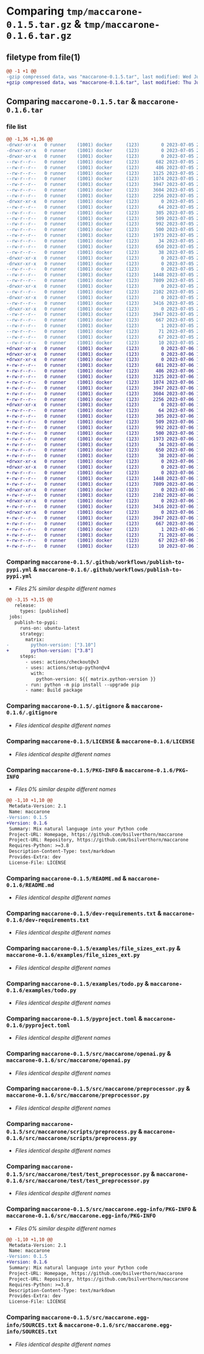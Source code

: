 # Comparing `tmp/maccarone-0.1.5.tar.gz` & `tmp/maccarone-0.1.6.tar.gz`

## filetype from file(1)

```diff
@@ -1 +1 @@
-gzip compressed data, was "maccarone-0.1.5.tar", last modified: Wed Jul  5 23:55:01 2023, max compression
+gzip compressed data, was "maccarone-0.1.6.tar", last modified: Thu Jul  6 17:00:38 2023, max compression
```

## Comparing `maccarone-0.1.5.tar` & `maccarone-0.1.6.tar`

### file list

```diff
@@ -1,36 +1,36 @@
-drwxr-xr-x   0 runner    (1001) docker     (123)        0 2023-07-05 23:55:01.390445 maccarone-0.1.5/
-drwxr-xr-x   0 runner    (1001) docker     (123)        0 2023-07-05 23:55:01.386445 maccarone-0.1.5/.github/
-drwxr-xr-x   0 runner    (1001) docker     (123)        0 2023-07-05 23:55:01.390445 maccarone-0.1.5/.github/workflows/
--rw-r--r--   0 runner    (1001) docker     (123)      682 2023-07-05 23:54:49.000000 maccarone-0.1.5/.github/workflows/publish-to-pypi.yml
--rw-r--r--   0 runner    (1001) docker     (123)      486 2023-07-05 23:54:49.000000 maccarone-0.1.5/.github/workflows/run-pytest.yml
--rw-r--r--   0 runner    (1001) docker     (123)     3125 2023-07-05 23:54:49.000000 maccarone-0.1.5/.gitignore
--rw-r--r--   0 runner    (1001) docker     (123)     1074 2023-07-05 23:54:49.000000 maccarone-0.1.5/LICENSE
--rw-r--r--   0 runner    (1001) docker     (123)     3947 2023-07-05 23:55:01.390445 maccarone-0.1.5/PKG-INFO
--rw-r--r--   0 runner    (1001) docker     (123)     3604 2023-07-05 23:54:49.000000 maccarone-0.1.5/README.md
--rw-r--r--   0 runner    (1001) docker     (123)     2256 2023-07-05 23:54:49.000000 maccarone-0.1.5/dev-requirements.txt
-drwxr-xr-x   0 runner    (1001) docker     (123)        0 2023-07-05 23:55:01.390445 maccarone-0.1.5/examples/
--rw-r--r--   0 runner    (1001) docker     (123)       64 2023-07-05 23:54:49.000000 maccarone-0.1.5/examples/__init__.py
--rw-r--r--   0 runner    (1001) docker     (123)      305 2023-07-05 23:54:49.000000 maccarone-0.1.5/examples/add.py
--rw-r--r--   0 runner    (1001) docker     (123)      509 2023-07-05 23:54:49.000000 maccarone-0.1.5/examples/file_sizes.py
--rw-r--r--   0 runner    (1001) docker     (123)      992 2023-07-05 23:54:49.000000 maccarone-0.1.5/examples/file_sizes_ext.py
--rw-r--r--   0 runner    (1001) docker     (123)      500 2023-07-05 23:54:49.000000 maccarone-0.1.5/examples/fizzbuzz.py
--rw-r--r--   0 runner    (1001) docker     (123)     1973 2023-07-05 23:54:49.000000 maccarone-0.1.5/examples/todo.py
--rw-r--r--   0 runner    (1001) docker     (123)       34 2023-07-05 23:54:49.000000 maccarone-0.1.5/local-dev-requirements.txt
--rw-r--r--   0 runner    (1001) docker     (123)      650 2023-07-05 23:54:49.000000 maccarone-0.1.5/pyproject.toml
--rw-r--r--   0 runner    (1001) docker     (123)       38 2023-07-05 23:55:01.390445 maccarone-0.1.5/setup.cfg
-drwxr-xr-x   0 runner    (1001) docker     (123)        0 2023-07-05 23:55:01.390445 maccarone-0.1.5/src/
-drwxr-xr-x   0 runner    (1001) docker     (123)        0 2023-07-05 23:55:01.390445 maccarone-0.1.5/src/maccarone/
--rw-r--r--   0 runner    (1001) docker     (123)        0 2023-07-05 23:54:49.000000 maccarone-0.1.5/src/maccarone/__init__.py
--rw-r--r--   0 runner    (1001) docker     (123)     1448 2023-07-05 23:54:49.000000 maccarone-0.1.5/src/maccarone/openai.py
--rw-r--r--   0 runner    (1001) docker     (123)     7809 2023-07-05 23:54:49.000000 maccarone-0.1.5/src/maccarone/preprocessor.py
-drwxr-xr-x   0 runner    (1001) docker     (123)        0 2023-07-05 23:55:01.390445 maccarone-0.1.5/src/maccarone/scripts/
--rw-r--r--   0 runner    (1001) docker     (123)     2102 2023-07-05 23:54:49.000000 maccarone-0.1.5/src/maccarone/scripts/preprocess.py
-drwxr-xr-x   0 runner    (1001) docker     (123)        0 2023-07-05 23:55:01.390445 maccarone-0.1.5/src/maccarone/test/
--rw-r--r--   0 runner    (1001) docker     (123)     3416 2023-07-05 23:54:49.000000 maccarone-0.1.5/src/maccarone/test/test_preprocessor.py
-drwxr-xr-x   0 runner    (1001) docker     (123)        0 2023-07-05 23:55:01.390445 maccarone-0.1.5/src/maccarone.egg-info/
--rw-r--r--   0 runner    (1001) docker     (123)     3947 2023-07-05 23:55:01.000000 maccarone-0.1.5/src/maccarone.egg-info/PKG-INFO
--rw-r--r--   0 runner    (1001) docker     (123)      667 2023-07-05 23:55:01.000000 maccarone-0.1.5/src/maccarone.egg-info/SOURCES.txt
--rw-r--r--   0 runner    (1001) docker     (123)        1 2023-07-05 23:55:01.000000 maccarone-0.1.5/src/maccarone.egg-info/dependency_links.txt
--rw-r--r--   0 runner    (1001) docker     (123)       71 2023-07-05 23:55:01.000000 maccarone-0.1.5/src/maccarone.egg-info/entry_points.txt
--rw-r--r--   0 runner    (1001) docker     (123)       67 2023-07-05 23:55:01.000000 maccarone-0.1.5/src/maccarone.egg-info/requires.txt
--rw-r--r--   0 runner    (1001) docker     (123)       10 2023-07-05 23:55:01.000000 maccarone-0.1.5/src/maccarone.egg-info/top_level.txt
+drwxr-xr-x   0 runner    (1001) docker     (123)        0 2023-07-06 17:00:38.794605 maccarone-0.1.6/
+drwxr-xr-x   0 runner    (1001) docker     (123)        0 2023-07-06 17:00:38.790605 maccarone-0.1.6/.github/
+drwxr-xr-x   0 runner    (1001) docker     (123)        0 2023-07-06 17:00:38.790605 maccarone-0.1.6/.github/workflows/
+-rw-r--r--   0 runner    (1001) docker     (123)      681 2023-07-06 17:00:27.000000 maccarone-0.1.6/.github/workflows/publish-to-pypi.yml
+-rw-r--r--   0 runner    (1001) docker     (123)      486 2023-07-06 17:00:27.000000 maccarone-0.1.6/.github/workflows/run-pytest.yml
+-rw-r--r--   0 runner    (1001) docker     (123)     3125 2023-07-06 17:00:27.000000 maccarone-0.1.6/.gitignore
+-rw-r--r--   0 runner    (1001) docker     (123)     1074 2023-07-06 17:00:27.000000 maccarone-0.1.6/LICENSE
+-rw-r--r--   0 runner    (1001) docker     (123)     3947 2023-07-06 17:00:38.794605 maccarone-0.1.6/PKG-INFO
+-rw-r--r--   0 runner    (1001) docker     (123)     3604 2023-07-06 17:00:27.000000 maccarone-0.1.6/README.md
+-rw-r--r--   0 runner    (1001) docker     (123)     2256 2023-07-06 17:00:27.000000 maccarone-0.1.6/dev-requirements.txt
+drwxr-xr-x   0 runner    (1001) docker     (123)        0 2023-07-06 17:00:38.790605 maccarone-0.1.6/examples/
+-rw-r--r--   0 runner    (1001) docker     (123)       64 2023-07-06 17:00:27.000000 maccarone-0.1.6/examples/__init__.py
+-rw-r--r--   0 runner    (1001) docker     (123)      305 2023-07-06 17:00:27.000000 maccarone-0.1.6/examples/add.py
+-rw-r--r--   0 runner    (1001) docker     (123)      509 2023-07-06 17:00:27.000000 maccarone-0.1.6/examples/file_sizes.py
+-rw-r--r--   0 runner    (1001) docker     (123)      992 2023-07-06 17:00:27.000000 maccarone-0.1.6/examples/file_sizes_ext.py
+-rw-r--r--   0 runner    (1001) docker     (123)      500 2023-07-06 17:00:27.000000 maccarone-0.1.6/examples/fizzbuzz.py
+-rw-r--r--   0 runner    (1001) docker     (123)     1973 2023-07-06 17:00:27.000000 maccarone-0.1.6/examples/todo.py
+-rw-r--r--   0 runner    (1001) docker     (123)       34 2023-07-06 17:00:27.000000 maccarone-0.1.6/local-dev-requirements.txt
+-rw-r--r--   0 runner    (1001) docker     (123)      650 2023-07-06 17:00:27.000000 maccarone-0.1.6/pyproject.toml
+-rw-r--r--   0 runner    (1001) docker     (123)       38 2023-07-06 17:00:38.794605 maccarone-0.1.6/setup.cfg
+drwxr-xr-x   0 runner    (1001) docker     (123)        0 2023-07-06 17:00:38.790605 maccarone-0.1.6/src/
+drwxr-xr-x   0 runner    (1001) docker     (123)        0 2023-07-06 17:00:38.790605 maccarone-0.1.6/src/maccarone/
+-rw-r--r--   0 runner    (1001) docker     (123)        0 2023-07-06 17:00:27.000000 maccarone-0.1.6/src/maccarone/__init__.py
+-rw-r--r--   0 runner    (1001) docker     (123)     1448 2023-07-06 17:00:27.000000 maccarone-0.1.6/src/maccarone/openai.py
+-rw-r--r--   0 runner    (1001) docker     (123)     7809 2023-07-06 17:00:27.000000 maccarone-0.1.6/src/maccarone/preprocessor.py
+drwxr-xr-x   0 runner    (1001) docker     (123)        0 2023-07-06 17:00:38.794605 maccarone-0.1.6/src/maccarone/scripts/
+-rw-r--r--   0 runner    (1001) docker     (123)     2102 2023-07-06 17:00:27.000000 maccarone-0.1.6/src/maccarone/scripts/preprocess.py
+drwxr-xr-x   0 runner    (1001) docker     (123)        0 2023-07-06 17:00:38.794605 maccarone-0.1.6/src/maccarone/test/
+-rw-r--r--   0 runner    (1001) docker     (123)     3416 2023-07-06 17:00:27.000000 maccarone-0.1.6/src/maccarone/test/test_preprocessor.py
+drwxr-xr-x   0 runner    (1001) docker     (123)        0 2023-07-06 17:00:38.794605 maccarone-0.1.6/src/maccarone.egg-info/
+-rw-r--r--   0 runner    (1001) docker     (123)     3947 2023-07-06 17:00:38.000000 maccarone-0.1.6/src/maccarone.egg-info/PKG-INFO
+-rw-r--r--   0 runner    (1001) docker     (123)      667 2023-07-06 17:00:38.000000 maccarone-0.1.6/src/maccarone.egg-info/SOURCES.txt
+-rw-r--r--   0 runner    (1001) docker     (123)        1 2023-07-06 17:00:38.000000 maccarone-0.1.6/src/maccarone.egg-info/dependency_links.txt
+-rw-r--r--   0 runner    (1001) docker     (123)       71 2023-07-06 17:00:38.000000 maccarone-0.1.6/src/maccarone.egg-info/entry_points.txt
+-rw-r--r--   0 runner    (1001) docker     (123)       67 2023-07-06 17:00:38.000000 maccarone-0.1.6/src/maccarone.egg-info/requires.txt
+-rw-r--r--   0 runner    (1001) docker     (123)       10 2023-07-06 17:00:38.000000 maccarone-0.1.6/src/maccarone.egg-info/top_level.txt
```

### Comparing `maccarone-0.1.5/.github/workflows/publish-to-pypi.yml` & `maccarone-0.1.6/.github/workflows/publish-to-pypi.yml`

 * *Files 2% similar despite different names*

```diff
@@ -3,15 +3,15 @@
   release:
     types: [published]
 jobs:
   publish-to-pypi:
     runs-on: ubuntu-latest
     strategy:
       matrix:
-        python-version: ["3.10"]
+        python-version: ["3.8"]
     steps:
       - uses: actions/checkout@v3
       - uses: actions/setup-python@v4
         with:
           python-version: ${{ matrix.python-version }}
       - run: python -m pip install --upgrade pip
       - name: Build package
```

### Comparing `maccarone-0.1.5/.gitignore` & `maccarone-0.1.6/.gitignore`

 * *Files identical despite different names*

### Comparing `maccarone-0.1.5/LICENSE` & `maccarone-0.1.6/LICENSE`

 * *Files identical despite different names*

### Comparing `maccarone-0.1.5/PKG-INFO` & `maccarone-0.1.6/PKG-INFO`

 * *Files 0% similar despite different names*

```diff
@@ -1,10 +1,10 @@
 Metadata-Version: 2.1
 Name: maccarone
-Version: 0.1.5
+Version: 0.1.6
 Summary: Mix natural language into your Python code
 Project-URL: Homepage, https://github.com/bsilverthorn/maccarone
 Project-URL: Repository, https://github.com/bsilverthorn/maccarone
 Requires-Python: >=3.8
 Description-Content-Type: text/markdown
 Provides-Extra: dev
 License-File: LICENSE
```

### Comparing `maccarone-0.1.5/README.md` & `maccarone-0.1.6/README.md`

 * *Files identical despite different names*

### Comparing `maccarone-0.1.5/dev-requirements.txt` & `maccarone-0.1.6/dev-requirements.txt`

 * *Files identical despite different names*

### Comparing `maccarone-0.1.5/examples/file_sizes_ext.py` & `maccarone-0.1.6/examples/file_sizes_ext.py`

 * *Files identical despite different names*

### Comparing `maccarone-0.1.5/examples/todo.py` & `maccarone-0.1.6/examples/todo.py`

 * *Files identical despite different names*

### Comparing `maccarone-0.1.5/pyproject.toml` & `maccarone-0.1.6/pyproject.toml`

 * *Files identical despite different names*

### Comparing `maccarone-0.1.5/src/maccarone/openai.py` & `maccarone-0.1.6/src/maccarone/openai.py`

 * *Files identical despite different names*

### Comparing `maccarone-0.1.5/src/maccarone/preprocessor.py` & `maccarone-0.1.6/src/maccarone/preprocessor.py`

 * *Files identical despite different names*

### Comparing `maccarone-0.1.5/src/maccarone/scripts/preprocess.py` & `maccarone-0.1.6/src/maccarone/scripts/preprocess.py`

 * *Files identical despite different names*

### Comparing `maccarone-0.1.5/src/maccarone/test/test_preprocessor.py` & `maccarone-0.1.6/src/maccarone/test/test_preprocessor.py`

 * *Files identical despite different names*

### Comparing `maccarone-0.1.5/src/maccarone.egg-info/PKG-INFO` & `maccarone-0.1.6/src/maccarone.egg-info/PKG-INFO`

 * *Files 0% similar despite different names*

```diff
@@ -1,10 +1,10 @@
 Metadata-Version: 2.1
 Name: maccarone
-Version: 0.1.5
+Version: 0.1.6
 Summary: Mix natural language into your Python code
 Project-URL: Homepage, https://github.com/bsilverthorn/maccarone
 Project-URL: Repository, https://github.com/bsilverthorn/maccarone
 Requires-Python: >=3.8
 Description-Content-Type: text/markdown
 Provides-Extra: dev
 License-File: LICENSE
```

### Comparing `maccarone-0.1.5/src/maccarone.egg-info/SOURCES.txt` & `maccarone-0.1.6/src/maccarone.egg-info/SOURCES.txt`

 * *Files identical despite different names*


